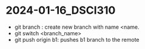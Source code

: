 # 2024-01-16_DSCI310

- git branch <name>: create new branch with name <name.
- git switch <branch_name>
- git push origin b1: pushes b1 branch to the remote
